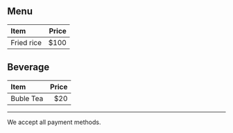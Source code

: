 ## Menu
|Item |Price|
|:-----|-----:|
|Fried rice|$100|

## Beverage

|Item |Price|
|:-----|-----:|
|Buble Tea|$20|

---
We accept all payment methods.